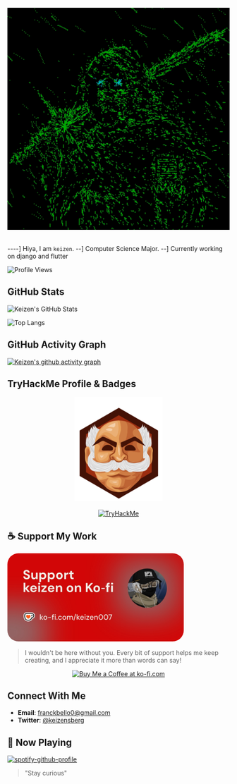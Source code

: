 ![YUDHO](media/YUDHO.gif)⠀⠀⠀⠀⠀⠀⠀⠀⠀⠀⠀⠀⠀⠀⠀⠀⠀⠀⠀⠀⠀

----]  Hiya, I am `keizen`.
--] Computer Science Major.
--] Currently working on django and flutter

 <!-- ![Skull GIF](./media/kbskull.gif) -->

![Profile Views](https://komarev.com/ghpvc/?username=keizenx&color=red)

## GitHub Stats
![Keizen's GitHub Stats](https://github-readme-stats.vercel.app/api?username=keizenx&show_icons=true&theme=radical)

![Top Langs](https://github-readme-stats.vercel.app/api/top-langs/?username=keizenx&layout=compact&theme=radical)

## GitHub Activity Graph
[![Keizen's github activity graph](https://github-readme-activity-graph.vercel.app/graph?username=keizenx&theme=dracula)](https://github.com/ashutosh00710/github-readme-activity-graph)

## TryHackMe Profile & Badges
<div align="center">
  <img src="./assets/mrrobbot.svg" alt="Mr Robot Badge" width="200"/>
  <br><br>
  <a href="https://tryhackme.com/p/Keizenberg">
    <img src="https://tryhackme-badges.s3.amazonaws.com/Keizen.png" alt="TryHackMe">
  </a>
</div>


## ☕ Support My Work

<a href="https://ko-fi.com/keizen007" target="_blank">
  <img src="./media/keizen007-Sharable-Profile)-Horizontal.jpg" alt="Keizen Ko-fi Profile" style="border-radius: 25px; width: 400px;">
</a>

> I wouldn't be here without you. Every bit of support helps me keep creating, and I appreciate it more than words can say!

<div align="center">
  <a href='https://ko-fi.com/keizen007' target='_blank'>
    <img height='40' style='border:0px;height:40px;' src='https://storage.ko-fi.com/cdn/kofi1.png?v=3' border='0' alt='Buy Me a Coffee at ko-fi.com' />
  </a>
</div>

## Connect With Me
- **Email**: [franckbello0@gmail.com](mailto:franckbello0@gmail.com)
- **Twitter**: [@keizensberg](https://x.com/keizensberg)



## 🎵 Now Playing
[![spotify-github-profile](https://spotify-github-profile.kittinanx.com/api/view?uid=31lp6aw72utdogd5b7q5pzlzmbzq&cover_image=true&theme=novatorem&show_offline=false&background_color=121212&interchange=false&bar_color=53b14f&bar_color_cover=true)](https://github.com/kittinan/spotify-github-profile)


> "Stay curious"
